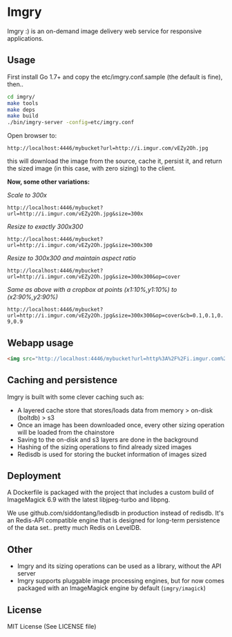 Imgry
=====

Imgry :) is an on-demand image delivery web service for responsive applications.

## Usage

First install Go 1.7+ and copy the etc/imgry.conf.sample (the default is fine), then..

```zsh
cd imgry/
make tools
make deps
make build
./bin/imgry-server -config=etc/imgry.conf
```

Open browser to:

`http://localhost:4446/mybucket?url=http://i.imgur.com/vEZy2Oh.jpg`

this will download the image from the source, cache it, persist it,
and return the sized image (in this case, with zero sizing) to the client.

**Now, some other variations:**

*Scale to 300x*

`http://localhost:4446/mybucket?url=http://i.imgur.com/vEZy2Oh.jpg&size=300x`

*Resize to exactly 300x300*

`http://localhost:4446/mybucket?url=http://i.imgur.com/vEZy2Oh.jpg&size=300x300`

*Resize to 300x300 and maintain aspect ratio*

`http://localhost:4446/mybucket?url=http://i.imgur.com/vEZy2Oh.jpg&size=300x300&op=cover`

*Same as above with a cropbox at points (x1:10%,y1:10%) to (x2:90%,y2:90%)*

`http://localhost:4446/mybucket?url=http://i.imgur.com/vEZy2Oh.jpg&size=300x300&op=cover&cb=0.1,0.1,0.9,0.9`

## Webapp usage

```html
<img src="http://localhost:4446/mybucket?url=http%3A%2F%2Fi.imgur.com%2FvEZy2Oh.jpg&size=300x300&op=cover" />
```

## Caching and persistence

Imgry is built with some clever caching such as:
* A layered cache store that stores/loads data from memory > on-disk (boltdb) > s3
* Once an image has been downloaded once, every other sizing operation will be loaded
from the chainstore
* Saving to the on-disk and s3 layers are done in the background
* Hashing of the sizing operations to find already sized images
* Redisdb is used for storing the bucket information of images sized


## Deployment

A Dockerfile is packaged with the project that includes a custom build of ImageMagick 6.9
with the latest libjpeg-turbo and libpng.

We use github.com/siddontang/ledisdb in production instead of redisdb. It's an Redis-API
compatible engine that is designed for long-term persistence of the data set.. pretty much
Redis on LevelDB.


## Other

* Imgry and its sizing operations can be used as a library, without the API server
* Imgry supports pluggable image processing engines, but for now comes packaged
with an ImageMagick engine by default (`imgry/imagick`)


## License

MIT License (See LICENSE file)

